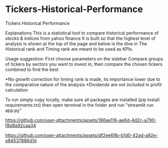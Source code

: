# Tickers-Historical-Performance
 Tickers Historical Performance
 
Explanations
This is a statistical tool to compare historical performance of stocks & indices from yahoo finance
It is built so that the highest level of analysis is shown at the top of the page and below is the dive in
The Historical rank and Timing rank are meant to be used as KPIs.

Usage suggestion:
First choose parameters on the sidebar
Compare groups of tickers by sectors you want to invest in, then compare the chosen tickers combined to find the best

*No growth correction for timing rank is made, its importance lower due to the comparative nature of the analysis
*Dividends are not included in profit calculation

To run simply copy locally,
make sure all packages are installed (pip install requirements.txt)
then open terminal in the folder and run "streamlit run app.py"

https://github.com/user-attachments/assets/186ae116-ae6d-4d2c-a790-f8d8a92caa34



https://github.com/user-attachments/assets/df2ee69b-b1d0-42ad-a92e-e84537886d1d


